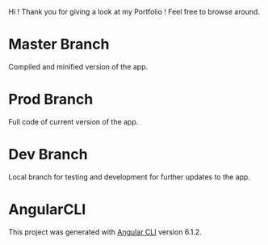 Hi ! Thank you for giving a look at my Portfolio ! Feel free to browse around.

# Master Branch

Compiled and minified version of the app.

# Prod Branch

Full code of current version of the app.

# Dev Branch

Local branch for testing and development for further updates to the app.

# AngularCLI

This project was generated with [Angular CLI](https://github.com/angular/angular-cli) version 6.1.2.

